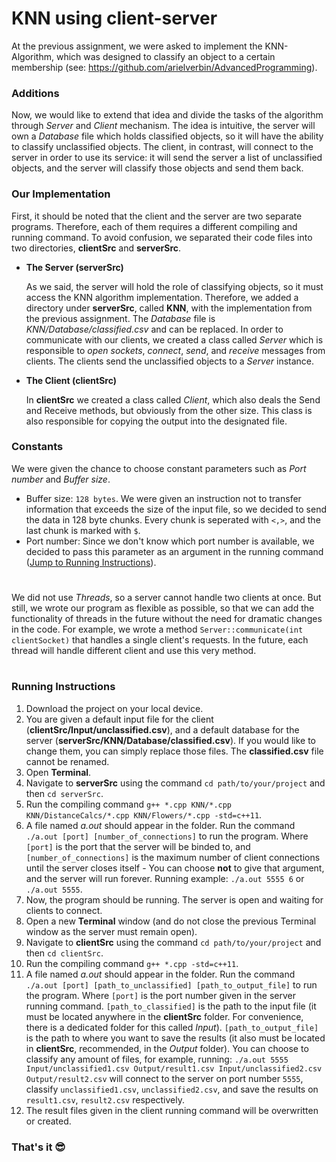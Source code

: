# KNN using client-server
At the previous assignment, we were asked to implement the KNN-Algorithm, which was designed to classify an object to a certain membership (see: https://github.com/arielverbin/AdvancedProgramming).
### Additions
Now, we would like to extend that idea and divide the tasks of the algorithm through *Server* and *Client* mechanism. The idea is intuitive, the server will own a *Database* file which holds classified objects, so it will have the ability to classify unclassified objects.
The client, in contrast,  will connect to the server in order to use its service: it will send the server a list of unclassified objects, and the server will classify those objects and send them back.
### Our Implementation
First, it should be noted that the client and the server are two separate programs. Therefore, each of them
requires a different compiling and running command. To avoid confusion, we separated their code files into two directories, **clientSrc** and **serverSrc**.

* **The Server (serverSrc)**

    As we said, the server will hold the role of classifying objects, so it must access the KNN algorithm implementation. Therefore, we added a directory under **serverSrc**, called **KNN**, with the implementation from the previous assignment.
The *Database* file is *KNN/Database/classified.csv* and can be replaced. 
In order to communicate with our clients, we created a class called *Server* which is responsible to *open sockets*, *connect*, *send*, and *receive* messages from clients.
The clients send the unclassified objects to a *Server* instance.


* **The Client (clientSrc)**

    In **clientSrc** we created a class called *Client*, which also deals the Send and Receive methods, but obviously from the other size.
This class is also responsible for copying the output into the designated file.




### Constants
We were given the chance to choose constant parameters such as *Port number* and *Buffer size*.

- Buffer size: `128 bytes`. We were given an instruction not to transfer information that exceeds the size of the input file, so we decided to send the data in 128 byte chunks. Every chunk is seperated with `<,>`, and the last chunk is marked with `$`.
- Port number: Since we don't know which port number is available, we decided to pass this parameter as an argument in the running command ([Jump to Running Instructions](#running-instructions)).

#
We did not use *Threads*, so a server cannot handle two clients at once. But still, we wrote our program as flexible as possible, so that we can add the functionality of threads in the future without the need for dramatic changes in the code. For example, we wrote a method `Server::communicate(int clientSocket)` that
handles a single client's requests. In the future, each thread will handle different client and use this very method.
#
### Running Instructions
1. Download the project on your local device.
2. You are given a default input file for the client (**clientSrc/Input/unclassified.csv**), and a default database for the server (**serverSrc/KNN/Database/classified.csv**). If you would like to change them, you can simply replace those files. The **classified.csv** file cannot be renamed.
3. Open **Terminal**.
4. Navigate to **serverSrc** using the command `cd path/to/your/project` and then `cd serverSrc`.
5. Run the compiling command `g++ *.cpp KNN/*.cpp KNN/DistanceCalcs/*.cpp KNN/Flowers/*.cpp -std=c++11`.
6. A file named *a.out* should appear in the folder. Run the command `./a.out [port] [number_of_connections]` to run the program. Where `[port]` is the port that the server will be binded to, and `[number_of_connections]` is the maximum number of client connections until the server closes itself - You can choose **not** to give that argument, and the server will run forever. Running example: `./a.out 5555 6` or `./a.out 5555`.
8. Now, the program should be running. The server is open and waiting for clients to connect.
7. Open a new **Terminal** window (and do not close the previous Terminal window as the server must remain open).
8. Navigate to **clientSrc** using the command `cd path/to/your/project` and then `cd clientSrc`.
9. Run the compiling command `g++ *.cpp -std=c++11`.
10. A file named *a.out* should appear in the folder. Run the command `./a.out [port] [path_to_unclassified] [path_to_output_file]` to run the program. Where `[port]` is the port number given in the server running command. `[path_to_classified]` is the path to the input file (it must be located anywhere in the **clientSrc** folder. For convenience, there is a dedicated folder for this called *Input*). `[path_to_output_file]` is the path to where you want to save the results (it also must be located in **clientSrc**, recommended, in the *Output* folder). You can choose to classify any amount of files, for example, running: `./a.out 5555 Input/unclassified1.csv Output/result1.csv Input/unclassified2.csv Output/result2.csv` will connect to the server on port number `5555`, classify `unclassified1.csv`, `unclassified2.csv`, and save the results on `result1.csv`, `result2.csv`
respectively.
12. The result files given in the client running command will be overwritten or created.

### That's it 😎

